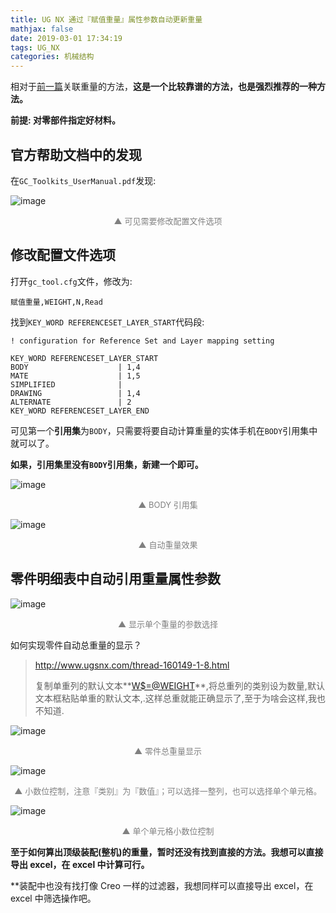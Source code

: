 ```yaml
---
title: UG NX 通过『赋值重量』属性参数自动更新重量
mathjax: false
date: 2019-03-01 17:34:19
tags: UG_NX
categories: 机械结构
---
```


相对于[前一篇](https://www.andyvj.com/2019/02/28/190228-01/)关联重量的方法，**这是一个比较靠谱的方法，也是强烈推荐的一种方法。**

**前提: 对零部件指定好材料。**

<!--more-->

## 官方帮助文档中的发现

在`GC_Toolkits_UserManual.pdf`发现:

![image](https://wx1.sinaimg.cn/large/006mcMYXgy1g0nfrquvzwj30xl06f0vb.jpg)
<div style="font-size:13px;color:gray;text-align:center">▲ 可见需要修改配置文件选项</div>

## 修改配置文件选项

打开`gc_tool.cfg`文件，修改为:

```
赋值重量,WEIGHT,N,Read
```

找到`KEY_WORD REFERENCESET_LAYER_START`代码段:

```
! configuration for Reference Set and Layer mapping setting

KEY_WORD REFERENCESET_LAYER_START
BODY                    | 1,4
MATE                    | 1,5
SIMPLIFIED              |
DRAWING                 | 1,4
ALTERNATE               | 2
KEY_WORD REFERENCESET_LAYER_END
```

可见第一个**引用集**为`BODY`，只需要将要自动计算重量的实体手机在`BODY`引用集中就可以了。

**如果，引用集里没有`BODY`引用集，新建一个即可。**

![image](https://wx4.sinaimg.cn/large/006mcMYXgy1g0ng5px1joj30940g3q3q.jpg)
<div style="font-size:13px;color:gray;text-align:center">▲ BODY 引用集</div>

![image](https://wx4.sinaimg.cn/large/006mcMYXgy1g0ng15mbogj306706t3yk.jpg)
<div style="font-size:13px;color:gray;text-align:center">▲ 自动重量效果</div>

## 零件明细表中自动引用重量属性参数

![image](https://wx2.sinaimg.cn/large/006mcMYXgy1g0ng733c78j30oq0de0td.jpg)
<div style="font-size:13px;color:gray;text-align:center">▲ 显示单个重量的参数选择</div>

如何实现零件自动总重量的显示？

> http://www.ugsnx.com/thread-160149-1-8.html
> 
> 复制单重列的默认文本**<W$=@WEIGHT>**,将总重列的类别设为数量,默认文本框粘贴单重的默认文本,.这样总重就能正确显示了,至于为啥会这样,我也不知道.

![image](https://ws4.sinaimg.cn/large/006mcMYXgy1g0ng8xgc1uj30pb0dewez.jpg)
<div style="font-size:13px;color:gray;text-align:center">▲ 零件总重量显示</div>

![image](https://wx2.sinaimg.cn/large/006mcMYXgy1g0ng9wa1gdj30rm0dejs5.jpg)
<div style="font-size:13px;color:gray;text-align:center">▲ 小数位控制，注意『类别』为『数值』；可以选择一整列，也可以选择单个单元格。</div>

![image](https://ws1.sinaimg.cn/large/006mcMYXgy1g0ngay0mxfj30gb0d474s.jpg)
<div style="font-size:13px;color:gray;text-align:center">▲ 单个单元格小数位控制</div>


**至于如何算出顶级装配(整机)的重量，暂时还没有找到直接的方法。我想可以直接导出 excel，在 excel 中计算可行。**

**装配中也没有找打像 Creo 一样的过滤器，我想同样可以直接导出 excel，在 excel 中筛选操作吧。


<!--

<hr/>
<span style="color:gray;font-size:12px">
参考：
1. [link-01]()
2. [link-01]()
3. [link-01]()
4. [link-01]()
5. [link-01]()
</span>
-->
